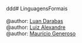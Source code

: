 ddd# LinguagensFormais<br>
<br>
@author: [Luan Darabas](https://github.com/luandr) <br>
@author: [Luiz Alexandre](https://github.com/LuizAlexandre17) <br>
@author: [Maurício Generoso](https://github.com/programmerGM) <br>
